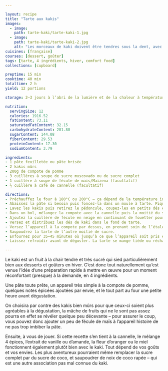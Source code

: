 ```yaml
---

layout: recipe
title: "Tarte aux kakis"
images:
  - image:
    path: tarte-kaki/tarte-kaki-1.jpg
  - image:
    path: tarte-kaki/tarte-kaki-2.jpg
    alt: "Les morceaux de kaki doivent être tendres sous la dent, avec un belle caramélisation bien aidée par la compote de pomme. Si le kaki n'est pas assez mûr, la tarte pourrait être décevante à la mâche."
cuisines: [française]
courses: [dessert, goûter]
tags: [tarte, 4 ingrédients, hiver, comfort food]
collections: [cupboard]

preptime: 15 min
cooktime: 40 min
totaltime: 2 h
yield: 12 portions

storage: 2–3 jours à l’abri de la lumière et de la chaleur à température ambiante.

nutrition:
  servingSize: 12
  calories: 1916.52
  fatContent: 73.11
  saturatedFatContent: 32.15
  carbohydrateContent: 281.88
  sugarContent: 144.08
  fiberContent: 29.53
  proteinContent: 17.30
  sodiumContent: 3.79

ingredients:
- 1 pâte feuilletée ou pâte brisée
- 2 kakis mûrs
- 200g de compote de pomme
- 3 cuillères à soupe de sucre muscovado ou de sucre complet
- 1 cuillère à soupe de fécule de maïs/Maïzena (facultatif) 
- ½ cuillère à café de cannelle (facultatif)

directions:
- Préchauffez le four à 180°C ou 200°C – ça dépend de la température indiquée sur le paquet de votre pâte industrielle.
- Abaissez la pâte si besoin puis foncez-la dans un moule à tarte. Piquez-la puis réservez-la au frigo.
- Lavez les kakis puis retirez le pédoncule, coupez-les en petits dés et réservez.
- Dans un bol, mélangez la compote avec la cannelle puis la moitié du sucre.
- Ajoutez la cuillère de fécule en neige en continuant de fouetter pour bien l’incorporer et obtenir un appareil sans grumeau. 
- Versez et distribuez les dés de kaki dans le fond de tarte.
- Versez l’appareil à la compote par dessus, en prenant soin de l’étaler, et mélangez bien une dernière fois pour recouvrir le fond de tarte sans laisser de trou dans la garniture.
- Saupoudrez la tarte de l’autre moitié de sucre.
- Enfournez pour 35–45 minutes où jusqu’à ce que l’appareil soit pris et caramélisé, et la pâte bien cuite. 
- Laissez refroidir avant de déguster. La tarte se mange tiède ou réchauffée. 

---
```


Le kaki est un fruit à la chair tendre et très sucré qui sied particulièrement bien aux desserts et goûters en hiver. C’est donc tout naturellement qu’est venue l’idée d’une préparation rapide à mettre en œuvre pour un moment réconfortant (presque) à la demande, en 4 ingrédients.

Une pâte toute prête, un appareil très simple à la compote de pomme, quelques notes épicées ajoutées par envie, et le tout part au four une petite heure avant dégustation. 

On choisira par contre des kakis bien mûrs pour que ceux-ci soient plus agréables à la dégustation, la mâche de fruits qui ne le sont pas assez pourra en effet se révéler quelque peu décevante – pour assurer le coup, vous pouvez donc ajouter un peu de fécule de maïs à l’appareil histoire de ne pas trop imbiber la pâte.

Ensuite, à vous de jouer. Si cette recette s’en tient à la cannelle, le mélange 4 épices, l’extrait de vanille ou d’amande, la fleur d’oranger ou le miel fonctionnent également plutôt bien avec le kaki. Tout dépend de vos goûts et vos envies. Les plus aventureux pourraient même remplacer la sucre complet par du sucre de coco, et saupoudrer de noix de coco rapée – qui est une autre association pas mal connue du kaki.